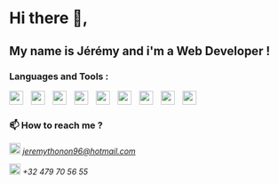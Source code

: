 Hi there 👋,  
============
My name is Jérémy and i'm a Web Developer !
-----------


### Languages and Tools :

<img width="25px" style="padding-right:10px" src="https://api.iconify.design/logos:visual-studio-code.svg"> <img width="25px" style="padding-right:10px" src="https://api.iconify.design/vscode-icons:file-type-html.svg"> <img width="25px" style="padding-right:10px" src="https://api.iconify.design/vscode-icons:file-type-css.svg">  <img width="25px" style="padding-right:10px" src="https://api.iconify.design/logos:javascript.svg"> <img width="25px" style="padding-right:10px" src="https://api.iconify.design/logos:mysql.svg"> <img width="25px" style="padding-right:10px" src="https://api.iconify.design/vscode-icons:file-type-node.svg"> <img width="25px" style="padding-right:10px" src="https://api.iconify.design/vscode-icons:file-type-mongo.svg"> <img width="25px" style="padding-right:10px" src="https://api.iconify.design/vscode-icons:file-type-vue.svg"> <img width="25px" style="padding-right:10px" src="https://api.iconify.design/logos:sass.svg">





### 📫 How to reach me ?  

<img width="20px" style="color:blue" src="https://api.iconify.design/ic:baseline-alternate-email.svg"> *<a href="mailto:jeremythonon96@hotmail.com"> jeremythonon96@hotmail.com</a>*

<img width="20px" src="https://api.iconify.design/noto-v1:telephone-receiver.svg"> *+32 479 70 56 55*


